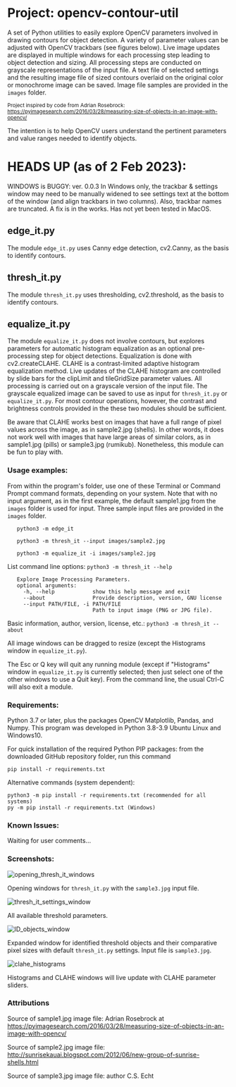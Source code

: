 # Project: opencv-contour-util
A set of Python utilities to easily explore OpenCV parameters involved in drawing contours for object detection. A variety of parameter values can be adjusted with OpenCV trackbars (see figures below). Live image updates are displayed in multiple windows for each processing step leading to object detection and sizing. All processing steps are conducted on grayscale representations of the input file. A text file of selected settings and the resulting image file of sized contours overlaid on the original color or monochrome image can be saved. Image file samples are provided in the `images` folder.

<sub>Project inspired by code from Adrian Rosebrock:
https://pyimagesearch.com/2016/03/28/measuring-size-of-objects-in-an-image-with-opencv/
</sub>

The intention is to help OpenCV users understand the pertinent parameters and value ranges needed to identify objects.

# HEADS UP (as of 2 Feb 2023):
WINDOWS is BUGGY: ver. 0.0.3 In Windows only, the trackbar & settings window may need to be manually widened to see settings text at the bottom of the window (and align trackbars in two columns). Also, trackbar names are truncated. A fix is in the works.
Has not yet been tested in MacOS.

## edge_it.py
The module `edge_it.py` uses Canny edge detection, cv2.Canny, as the basis to identify contours.
## thresh_it.py
The module `thresh_it.py` uses thresholding, cv2.threshold, as the basis to identify contours.
## equalize_it.py
The module `equalize_it.py` does not involve contours, but explores parameters for automatic histogram equalization as an optional pre-processing step for object detections. Equalization is done with cv2.createCLAHE. CLAHE is a contrast-limited adaptive histogram equalization method. Live updates of the CLAHE histogram are controlled by slide bars for the clipLimit and tileGridSize parameter values. All processing is carried out on a grayscale version of the input file. The grayscale equalized image can be saved to use as input for `thresh_it.py` or `equalize_it.py`. For most contour operations, however, the contrast and brightness controls provided in the these two modules should be sufficient.

Be aware that CLAHE works best on images that have a full range of pixel values across the image, as in sample2.jpg (shells). In other words, it does not work well with images that have large areas of similar colors, as in sample1.jpg (pills) or sample3.jpg (rumikub). Nonetheless, this module can be fun to play with.
### Usage examples:
From within the program's folder, use one of these Terminal or Command Prompt command formats, depending on your system. Note that with no input argument, as in the first example, the default sample1.jpg from the `images` folder is used for input. Three sample input files are provided in the `images` folder.

       python3 -m edge_it

       python3 -m thresh_it --input images/sample2.jpg

       python3 -m equalize_it -i images/sample2.jpg

List command line options: `python3 -m thresh_it --help`
       
       Explore Image Processing Parameters.
       optional arguments:
         -h, --help            show this help message and exit
         --about               Provide description, version, GNU license
         --input PATH/FILE, -i PATH/FILE
                               Path to input image (PNG or JPG file).

Basic information, author, version, license, etc.: `python3 -m thresh_it --about`

 All image windows can be dragged to resize (except the Histograms window in `equalize_it.py`).
 
The Esc or Q key will quit any running module (except if "Histograms" window in `equalize_it.py` is currently selected; then just select one of the other windows to use a Quit key). From the command line, the usual Ctrl-C will also exit a module.

### Requirements:
Python 3.7 or later, plus the packages OpenCV Matplotlib, Pandas, and Numpy.
This program was developed in Python 3.8-3.9 Ubuntu Linux and Windows10.

For quick installation of the required Python PIP packages:
from the downloaded GitHub repository folder, run this command

    pip install -r requirements.txt
Alternative commands (system dependent):

    python3 -m pip install -r requirements.txt (recommended for all systems)
    py -m pip install -r requirements.txt (Windows)

### Known Issues:
Waiting for user comments...

### Screenshots:
![opening_thresh_it_windows](images/thresh_it_screenshot.png)

Opening windows for `thresh_it.py` with the `sample3.jpg` input file.

![thresh_it_settings_window](images/settings_screenshot.png)

All available threshold parameters.

![ID_objects_window](images/objects_screenshot.png)

Expanded window for identified threshold objects and their comparative pixel sizes with default `thresh_it.py` settings. Input file is `sample3.jpg`.

![clahe_histograms](images/clahe_screenshot.png)

Histograms and CLAHE windows will live update with CLAHE parameter sliders.

### Attributions
Source of sample1.jpg image file:
Adrian Rosebrock at https://pyimagesearch.com/2016/03/28/measuring-size-of-objects-in-an-image-with-opencv/


Source of sample2.jpg image file:
http://sunrisekauai.blogspot.com/2012/06/new-group-of-sunrise-shells.html

Source of sample3.jpg image file:
author C.S. Echt
